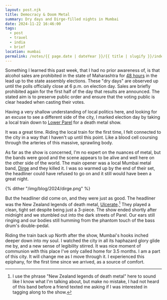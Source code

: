 ```yaml
---
layout: post.njk
title: Democracy & Doom Metal
summary: Dry days and Dirge-filled nights in Mumbai
date: 2024-11-22 16:46:00
tags:
  - post
  - travel
  - india
  - brief
location: mumbai
permalink: /notes/{{ page.date | dateYear }}/{{ title | slugify }}/index.html
---
```


Something I learned this past week, that I had no prior awareness of, is that alcohol sales are prohibited in the state of Maharashtra for [48 hours](https://timesofindia.indiatimes.com/india/maharashtra-elections-dry-days-in-mumbai-and-other-cities-as-liquor-shops-to-remain-closed/articleshow/115403282.cms) in the lead up to the state assembly elections. These "dry days" are observed up until the polls officially close at 6 p.m. on election day. Sales are briefly prohibited again for the first half of the day that results are announced. The stated aim is to preserve public order and ensure that the voting public is clear headed when casting their votes.

Having a very shallow understanding of local politics here, and looking for an excuse to see a different side of the city, I marked election day by taking a local train down to [Lower Parel](https://en.wikipedia.org/wiki/Parel) for a death metal show.

It was a great time. Riding the local train for the first time, I felt connected to the city in a way that I haven't up until this point. Like a blood cell coursing through the arteries of this massive, sprawling body.

As far as the show is concerned, I'm no expert on the nuances of metal, but the bands were good and the scene appears to be alive and well here on the other side of the world. The main opener was a local Mumbai metal band, [Dirge](https://dirgeindia.bandcamp.com/music) and they killed it. I was so warmed up by the end of their set, the headliner could have refused to go on and it still would have been a great night.

{% dither "/img/blog/2024/dirge.png" %}

But the headliner did come on, and they were just as good. The headliner was the New Zealand legends of death metal, [Ulcerate](https://ulcerate.bandcamp.com/album/cutting-the-throat-of-god).[^1] They played a clean, tight set despite being just a 3-piece. The show ended shortly after midnight and we stumbled out into the dark streets of Parel. Our ears still ringing and our bodies still humming from the phantom touch of the bass drum's double-pedal.

Riding the train back up North after the show, Mumbai's hooks inched deeper down into my soul. I watched the city in all its haphazard glory glide me by, and a new sense of legibility stirred. It was nice moment of communion with this place I've only called home for 3.5 months. I am a part of this city. It will change me as I move through it. I experienced this epiphany, for the first time since we arrived, as a source of comfort.

[^1]: I use the phrase "New Zealand legends of death metal" here to sound like I know what I'm talking about, but make no mistake, I had not heard of this band before a friend texted me asking if I was interested in tagging along to the show.
